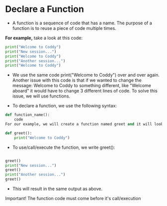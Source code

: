 # Declare a Function

- A function is a sequence of code that has a name. The purpose of a function is to reuse a piece of code multiple times.

**For example,** take a look at this code:

```py
print("Welcome to Coddy")
print("New session...")
print("Welcome to Coddy")
print("Another session...")
print("Welcome to Coddy")
```

- We use the same code print("Welcome to Coddy") over and over again. Another issue with this code is that if we wanted to change the message: Welcome to Coddy to something different, like "Welcome aboard" it would have to change 3 different lines of code. To solve this issue, we will use functions.

- To declare a function, we use the following syntax:

```py
def function_name():
    code
For our example, we will create a function named greet and it will look like this:

def greet():
    print("Welcome to Coddy")
```


- To use/call/execute the function, we write greet():
```py

greet()
print("New session...")
greet()
print("Another session...")
greet()
```
- This will result in the same output as above.

Important! The function code must come before it's call/execution
